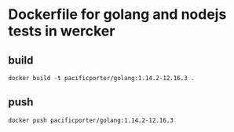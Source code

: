 # Dockerfile for golang and nodejs tests in wercker

## build

```
docker build -t pacificporter/golang:1.14.2-12.16.3 .
```

## push

```
docker push pacificporter/golang:1.14.2-12.16.3
```
